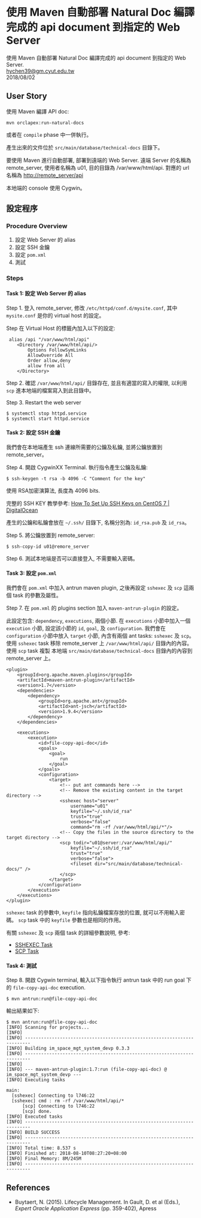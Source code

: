 # 使用 Maven 自動部署 Natural Doc 編譯完成的 api document 到指定的 Web Server

 使用 Maven 自動部署 Natural Doc 編譯完成的 api document 到指定的 Web Server.  
 [hychen39@gm.cyut.edu.tw](http://163.17.17.66)  
 2018/08/02

## User Story

使用 Maven 編譯 API doc:

```text
mvn orclapex:run-natural-docs
```

或者在 `compile` phase 中一併執行。

產生出來的文件位於 `src/main/database/technical-docs` 目錄下。

要使用 Maven 進行自動部署, 部署到遠端的 Web Server. 遠端 Server 的名稱為 remote\_server, 使用者名稱為 u01, 目的目錄為 /var/www/html/api. 對應的 url 名稱為 [http://remote\_server/api](http://remote_server/api)

本地端的 console 使用 Cygwin。

## 設定程序

### Procedure Overview

1. 設定 Web Server 的 alias 
2. 設定 SSH 金鑰
3. 設定 `pom.xml`
4. 測試

### Steps

#### Task 1: 設定 Web Server 的 alias

 Step 1. 登入 remote\_server, 修改 `/etc/httpd/conf.d/mysite.conf`, 其中 `mysite.conf` 是你的 virtual host 的設定。

 Step 在 Virtual Host 的標籤內加入以下的設定:

```text
 alias /api "/var/www/html/api"
    <Directory /var/www/html/api/>
        Options FollowSymLinks
        AllowOverride All
        Order allow,deny
        allow from all
    </Directory>
```

 Step 2. 確認 `/var/www/html/api/` 目錄存在, 並且有適當的寫入的權限, 以利用 `scp` 進本地端的檔案寫入到此目錄中。

 Step 3. Restart the web server

```text
$ systemctl stop httpd.service
$ systemctl start httpd.service
```

#### Task 2: 設定 SSH 金鑰

我們會在本地端產生 ssh 連線所需要的公鑰及私鑰, 並將公鑰放置到 remote\_server。

 Step 4. 開啟 CygwinXX Terminal. 執行指令產生公鑰及私鑰:

```text
$ ssh-keygen -t rsa -b 4096 -C "Comment for the key"
```

使用 RSA加密演算法, 長度為 4096 bits.

完整的 SSH KEY 教學參考: [How To Set Up SSH Keys on CentOS 7 \| DigitalOcean](https://www.digitalocean.com/community/tutorials/how-to-set-up-ssh-keys-on-centos7%20)

產生的公鑰和私鑰會放在 `~/.ssh/` 目錄下, 名稱分別為: `id_rsa.pub` 及 `id_rsa`。

 Step 5. 將公鑰放置到 remote\_server:

```text
$ ssh-copy-id u01@remore_server
```

 Step 6. 測試本地端是否可以直接登入, 不需要輸入密碼。

#### Task 3: 設定 `pom.xml`

我們會在 `pom.xml` 中加入 antrun maven plugin, 之後再設定 `sshexec` 及 `scp` 這兩個 task 的參數及屬性。

 Step 7. 在 `pom.xml` 的 plugins section 加入 `maven-antrun-plugin` 的設定。

此設定包含: `dependency`, `executions`, 兩個小節. 在 `executions` 小節中加入一個 `execution` 小節, 設定該小節的 `id`, `goal`, 及 `configuration`. 我們會在 `configuration` 小節中放入 `target` 小節, 內含有兩個 ant tasks: `sshexec` 及 `scp`。 使用 `sshexec` task 移除 remote\_server 上 `/var/www/html/api/` 目錄內的內容。 使用 `scp` task 複製 本地端 `src/main/database/technical-docs` 目錄內的內容到 remote\_server 上。

```text
<plugin>
    <groupId>org.apache.maven.plugins</groupId>
    <artifactId>maven-antrun-plugin</artifactId>
    <version>1.7</version>
    <dependencies>
        <dependency>
            <groupId>org.apache.ant</groupId>
            <artifactId>ant-jsch</artifactId>
            <version>1.9.4</version>
        </dependency>
    </dependencies>

    <executions>
        <execution>
            <id>file-copy-api-doc</id>
            <goals>
                <goal>
                    run
                </goal>
            </goals>
            <configuration>
                <target>
                    <!-- put ant commands here -->
                    <!-- Remove the existing content in the target directory -->
                    <sshexec host="server"
                        username="u01"
                        keyfile="~/.ssh/id_rsa"
                        trust="true"
                        verbose="false"
                        command="rm -rf /var/www/html/api/*"/>
                    <!-- Copy the files in the source directory to the target directory -->
                    <scp todir="u01@server:/var/www/html/api/"
                        keyfile="~/.ssh/id_rsa"
                        trust="true"
                        verbose="false">
                        <fileset dir="src/main/database/technical-docs/" />
                    </scp>
                </target>
            </configuration>
        </execution>
    </executions>
</plugin>
```

`sshexec` task 的參數中, `keyfile` 指向私鑰檔案存放的位置, 就可以不用輸入密碼。 `scp` task 中的 `keyfile` 參數也是相同的作用。

有關 `sshexec` 及 `scp` 兩個 task 的詳細參數說明, 參考:

* [SSHEXEC Task](https://ant.apache.org/manual/Tasks/sshexec.html%20)
* [SCP Task](https://ant.apache.org/manual/Tasks/scp.html%20)

#### Task 4: 測試

 Step 8. 開啟 Cygwin terminal, 輸入以下指令執行 antrun task 中的 run goal 下的 `file-copy-api-doc` execution.

```text
$ mvn antrun:run@file-copy-api-doc
```

輸出結果如下:

```text
$ mvn antrun:run@file-copy-api-doc
[INFO] Scanning for projects...
[INFO]
[INFO] ------------------------------------------------------------------------
[INFO] Building im_space_mgt_system_devp 0.3.3
[INFO] ------------------------------------------------------------------------
[INFO]
[INFO] --- maven-antrun-plugin:1.7:run (file-copy-api-doc) @ im_space_mgt_system_devp ---
[INFO] Executing tasks

main:
  [sshexec] Connecting to l746:22
  [sshexec] cmd : rm -rf /var/www/html/api/*
      [scp] Connecting to l746:22
      [scp] done.
[INFO] Executed tasks
[INFO] ------------------------------------------------------------------------
[INFO] BUILD SUCCESS
[INFO] ------------------------------------------------------------------------
[INFO] Total time: 8.537 s
[INFO] Finished at: 2018-08-10T08:27:20+08:00
[INFO] Final Memory: 8M/245M
[INFO] ------------------------------------------------------------------------
```

## References

* Buytaert, N. \(2015\). Lifecycle Management. In Gault, D. et al \(Eds.\), _Expert Oracle Application Express_ \(pp. 359-402\), Apress 

